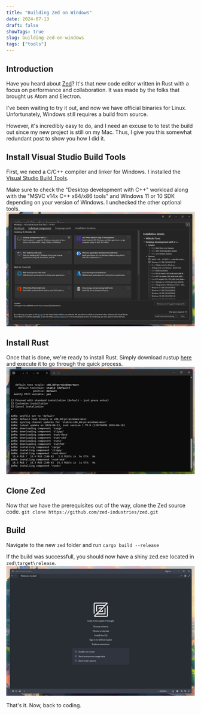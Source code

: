 ```yaml
---
title: "Building Zed on Windows"
date: 2024-07-13
draft: false
showTags: true
slug: building-zed-on-windows
tags: ["tools"]
---
```


## Introduction
Have you heard about [Zed](https://zed.dev)? It's that new code editor written in Rust with a focus on performance and collaboration.
It was made by the folks that brought us Atom and Electron.

I've been waiting to try it out, and now we have official binaries for Linux.
Unfortunately, Windows still requires a build from source.

However, it's incredibly easy to do, and I need an excuse to to test the build out since my new project is still on my Mac.
Thus, I give you this somewhat redundant post to show you how I did it.


## Install Visual Studio Build Tools
First, we need a C/C++ compiler and linker for Windows. I installed the [Visual Studio Build Tools](https://visualstudio.microsoft.com/downloads/#build-tools-for-visual-studio-2022).

Make sure to check the "Desktop development with C++" workload along with the "MSVC v14x C++ x64/x86 tools" and Windows 11 or 10 SDK depending on your version of Windows. I unchecked the other optional tools.
![Visual Studio Installer](vs-installer.png)

## Install Rust
Once that is done, we're ready to install Rust. Simply download rustup [here](https://www.rust-lang.org/tools/install) and execute it to go through the quick process.
![Rust Installer](rust-installer.png)

## Clone Zed
Now that we have the prerequisites out of the way, clone the Zed source code.
`git clone https://github.com/zed-industries/zed.git`

## Build
Navigate to the new `zed` folder and run
`cargo build --release`

If the build was successfull, you should now have a shiny zed.exe located in
`zed\target\release`.
![Zed on Windows](zed-on-windows.png)

That's it. Now, back to coding.

